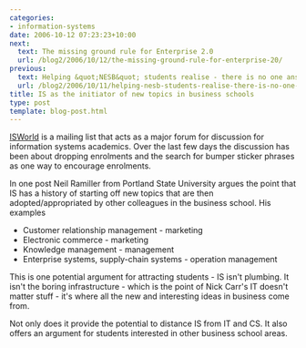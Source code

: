 ```yaml
---
categories:
- information-systems
date: 2006-10-12 07:23:23+10:00
next:
  text: The missing ground rule for Enterprise 2.0
  url: /blog2/2006/10/12/the-missing-ground-rule-for-enterprise-20/
previous:
  text: Helping &quot;NESB&quot; students realise - there is no one answer
  url: /blog2/2006/10/11/helping-nesb-students-realise-there-is-no-one-answer/
title: IS as the initiator of new topics in business schools
type: post
template: blog-post.html
---
```

[ISWorld](http://lyris.isworld.org/isworldlist.htm) is a mailing list that acts as a major forum for discussion for information systems academics. Over the last few days the discussion has been about dropping enrolments and the search for bumper sticker phrases as one way to encourage enrolments.

In one post Neil Ramiller from Portland State University argues the point that IS has a history of starting off new topics that are then adopted/appropriated by other colleagues in the business school. His examples

- Customer relationship management - marketing
- Electronic commerce - marketing
- Knowledge management - management
- Enterprise systems, supply-chain systems - operation management

This is one potential argument for attracting students - IS isn't plumbing. It isn't the boring infrastructure - which is the point of Nick Carr's IT doesn't matter stuff - it's where all the new and interesting ideas in business come from.

Not only does it provide the potential to distance IS from IT and CS. It also offers an argument for students interested in other business school areas.